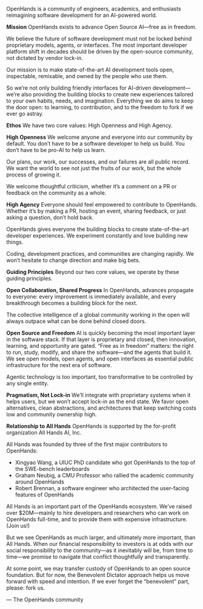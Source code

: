 OpenHands is a community of engineers, academics, and enthusiasts reimagining software development for an AI-powered world.

**Mission**
OpenHands exists to advance Open Source AI—free as in freedom.

We believe the future of software development must not be locked behind proprietary models, agents, or interfaces. The most important developer platform shift in decades should be driven by the open-source community, not dictated by vendor lock-in.

Our mission is to make state-of-the-art AI development tools open, inspectable, remixable, and owned by the people who use them.

So we’re not only building friendly interfaces for AI-driven development—we’re also providing the building blocks to create new experiences tailored to your own habits, needs, and imagination. Everything we do aims to keep the door open: to learning, to contribution, and to the freedom to fork if we ever go astray.

**Ethos**
We have two core values: High Openness and High Agency.

**High Openness**
We welcome anyone and everyone into our community by default. You don’t have to be a software developer to help us build. You don’t have to be pro-AI to help us learn.

Our plans, our work, our successes, and our failures are all public record. We want the world to see not just the fruits of our work, but the whole process of growing it.

We welcome thoughtful criticism, whether it’s a comment on a PR or feedback on the community as a whole.

**High Agency**
Everyone should feel empowered to contribute to OpenHands. Whether it’s by making a PR, hosting an event, sharing feedback, or just asking a question, don’t hold back.

OpenHands gives everyone the building blocks to create state-of-the-art developer experiences. We experiment constantly and love building new things.

Coding, development practices, and communities are changing rapidly. We won’t hesitate to change direction and make big bets.

**Guiding Principles**
Beyond our two core values, we operate by these guiding principles.


**Open Collaboration, Shared Progress**
In OpenHands, advances propagate to everyone: every improvement is immediately available, and every breakthrough becomes a building block for the next.

The collective intelligence of a global community working in the open will always outpace what can be done behind closed doors.

**Open Source and Freedom**
AI is quickly becoming the most important layer in the software stack. If that layer is proprietary and closed, then innovation, learning, and opportunity are gated. “Free as in freedom” matters: the right to run, study, modify, and share the software—and the agents that build it. We see open models, open agents, and open interfaces as essential public infrastructure for the next era of software.

Agentic technology is too important, too transformative to be controlled by any single entity.

**Pragmatism, Not Lock-in**
We’ll integrate with proprietary systems when it helps users, but we won’t accept lock-in as the end state. We favor open alternatives, clean abstractions, and architectures that keep switching costs low and community ownership high.

**Relationship to All Hands**
OpenHands is supported by the for-profit organization All Hands AI, Inc.

All Hands was founded by three of the first major contributors to OpenHands:
- Xingyao Wang, a UIUC PhD candidate who got OpenHands to the top of the SWE-bench leaderboards
- Graham Neubig, a CMU Professor who rallied the academic community around OpenHands
- Robert Brennan, a software engineer who architected the user-facing features of OpenHands

All Hands is an important part of the OpenHands ecosystem. We’ve raised over $20M—mainly to hire developers and researchers who can work on OpenHands full-time, and to provide them with expensive infrastructure. (Join us!)

But we see OpenHands as much larger, and ultimately more important, than All Hands. When our financial responsibility to investors is at odds with our social responsibility to the community—as it inevitably will be, from time to time—we promise to navigate that conflict thoughtfully and transparently.

At some point, we may transfer custody of OpenHands to an open source foundation. But for now, the Benevolent Dictator approach helps us move forward with speed and intention. If we ever forget the “benevolent” part, please: fork us.

— The OpenHands community
